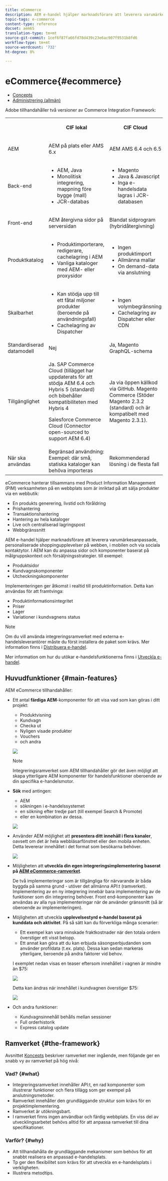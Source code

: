 ```yaml
---
title: eCommerce
description: AEM e-handel hjälper marknadsförare att leverera varumärkesanpassade, personaliserade shoppingupplevelser på webben, i mobilen och via sociala kontaktytor.
topic-tags: e-commerce
content-type: reference
docset: aem65
translation-type: tm+mt
source-git-commit: 1cef6f87fa66fd78d439c23e6ac907f9531b8fd6
workflow-type: tm+mt
source-wordcount: '732'
ht-degree: 0%

---
```


# eCommerce{#ecommerce}

* [Concepts](/help/commerce/cif-classic/administering/concepts.md)
* [Administrering (allmän)](/help/commerce/cif-classic/administering/generic.md)

Adobe tillhandahåller två versioner av Commerce Integration Framework:

<table>
 <tbody>
  <tr>
   <th><p> </p> </th>
   <th><p>CIF lokal</p> </th>
   <th><p>CIF Cloud</p> </th>
  </tr>
  <tr>
   <td><p>AEM</p> </td>
   <td><p>AEM på plats eller AMS 6.x</p> </td>
   <td>AEM AMS 6.4 och 6.5</td>
  </tr>
  <tr>
   <td><p>Back-end</p> </td>
   <td>
    <ul>
     <li>AEM, Java</li>
     <li>Monolitisk integrering, mappning före bygge (mall)</li>
     <li>JCR-databas</li>
    </ul> </td>
   <td>
    <ul>
     <li>Magento</li>
     <li>Java &amp; Javascript</li>
     <li>Inga e-handelsdata lagras i JCR-databasen</li>
    </ul> </td>
  </tr>
  <tr>
   <td><p>Front-end</p> </td>
   <td><p>AEM återgivna sidor på serversidan</p> </td>
   <td>Blandat sidprogram (hybridåtergivning)</td>
  </tr>
  <tr>
   <td><p>Produktkatalog</p> </td>
   <td>
    <ul>
     <li>Produktimporterare, redigerare, cachelagring i AEM</li>
     <li>Vanliga kataloger med AEM- eller proxysidor</li>
    </ul> </td>
   <td>
    <ul>
     <li>Ingen produktimport</li>
     <li>Allmänna mallar</li>
     <li>On demand-data via anslutning</li>
    </ul> </td>
  </tr>
  <tr>
   <td><p>Skalbarhet</p> </td>
   <td>
    <ul>
     <li>Kan stödja upp till ett fåtal miljoner produkter (beroende på användningsfall)</li>
     <li>Cachelagring av Dispatcher</li>
    </ul> </td>
   <td>
    <ul>
     <li>Ingen volymbegränsning</li>
     <li>Cachelagring av Dispatcher eller CDN</li>
    </ul> </td>
  </tr>
  <tr>
   <td>Standardiserad datamodell</td>
   <td>Nej</td>
   <td>Ja, Magento GraphQL-schema</td>
  </tr>
  <tr>
   <td>Tillgänglighet</td>
   <td><p>Ja. SAP Commerce Cloud (tillägget har uppdaterats för att stödja AEM 6.4 och Hybris 5 (standard) och bibehåller kompatibiliteten med Hybris 4</p> <p>Salesforce Commerce Cloud (Connector open-sourced to support AEM 6.4)</p> </td>
   <td>Ja via öppen källkod via GitHub. Magento Commerce (Stöder Magento 2.3.2 (standard) och är kompatibelt med Magento 2.3.1).</td>
  </tr>
  <tr>
   <td>När ska användas</td>
   <td>Begränsad användning: Exempel: där små, statiska kataloger kan behöva importeras</td>
   <td>Rekommenderad lösning i de flesta fall</td>
  </tr>
 </tbody>
</table>

eCommerce hanterar tillsammans med Product Information Management (PIM) verksamheten på en webbplats som är inriktad på att sälja produkter via en webbutik:

* En produkts generering, livstid och föråldring
* Prishantering
* Transaktionshantering
* Hantering av hela kataloger
* Live och centraliserad lagringspost
* Webbgränssnitt

AEM e-handel hjälper marknadsförare att leverera varumärkesanpassade, personaliserade shoppingupplevelser på webben, i mobilen och via sociala kontaktytor. I AEM kan du anpassa sidor och komponenter baserat på målgruppskontext och försäljningsstrategier. till exempel:

* Produktsidor
* Kundvagnskomponenter
* Utcheckningskomponenter

Implementeringen ger åtkomst i realtid till produktinformation. Detta kan användas för att framtvinga:

* Produktinformationsintegritet
* Priser
* Lager
* Variationer i kundvagnens status

>[!NOTE]
>
>Om du vill använda integreringsramverket med externa e-handelsleverantörer måste du först installera de paket som krävs. Mer information finns i [Distribuera e-handel](/help/commerce/cif-classic/deploying/ecommerce.md).
>
>Mer information om hur du utökar e-handelsfunktionerna finns i [Utveckla e-handel](/help/commerce/cif-classic/developing/ecommerce.md).

## Huvudfunktioner {#main-features}

AEM eCommerce tillhandahåller:

* Ett antal **färdiga AEM**-komponenter för att visa vad som kan göras i ditt projekt:

   * Produktvisning
   * Kundvagn
   * Checka ut
   * Nyligen visade produkter
   * Vouchers
   * och andra

   ![](/help/sites-administering/assets/chlimage_1-130.png)

   >[!NOTE]
   >
   >Integreringsramverket som AEM tillhandahåller gör det även möjligt att skapa ytterligare AEM komponenter för handelsfunktioner oberoende av din specifika e-handelsmotor.

* **Sök**  med antingen:

   * AEM
   * sökningen i e-handelssystemet
   * en sökning efter tredje part (till exempel Search &amp; Promote)
   * eller en kombination av dessa.

   ![](/help/sites-administering/assets/chlimage_1-131.png)

* Använder AEM möjlighet att **presentera ditt innehåll i flera kanaler**, oavsett om det är hela webbläsarfönstret eller den mobila enheten. Detta levererar innehållet i det format som besökarna behöver.

   ![](/help/sites-administering/assets/chlimage_1-132.png)

* Möjligheten att **utveckla din egen integreringsimplementering baserat på [AEM eCommerce-ramverket](#the-framework)**.

   De två implementeringar som är tillgängliga för närvarande är båda byggda på samma grund - utöver det allmänna API:t (ramverket). Implementering av en ny integrering innebär bara implementering av de funktioner som din integrering behöver. Front end-komponenter kan användas av alla nya implementeringar när de använder gränssnitt (så är oberoende av implementeringen).

* Möjligheten att utveckla **upplevelsestyrd e-handel baserat på kunddata och aktivitet**. På så sätt kan du förverkliga många scenarier:

   * Ett exempel kan vara minskade fraktkostnader när den totala ordern överstiger ett visst belopp.
   * Ett annat kan göra att du kan erbjuda säsongserbjudanden som använder profildata (t.ex. plats). Dessa kan sedan markeras ytterligare, beroende på andra faktorer vid behov.

   I exemplet nedan visas en teaser eftersom innehållet i vagnen är mindre än $75:

   ![](/help/sites-administering/assets/chlimage_1-133.png)

   Detta kan ändras när innehållet i kundvagnen överstiger $75:

   ![](/help/sites-administering/assets/chlimage_1-134.png)

* Och andra funktioner:

   * Kundvagnsinnehåll behålls mellan sessioner
   * Full orderhistorik
   * Express catalog update

## Ramverket {#the-framework}

Avsnittet [Koncepts](/help/commerce/cif-classic/administering/concepts.md) beskriver ramverket mer ingående, men följande ger en snabb vy av ramverket på hög nivå:

### Vad? {#what}

* Integreringsramverket innehåller API:t, en rad komponenter som illustrerar funktioner och flera tillägg som ger exempel på anslutningsmetoder.
* Ramverket innehåller den grundläggande struktur som krävs för en projektimplementering.
* Ramverket är utökningsbart.
* I ramverket finns ingen användbar och färdig webbplats. En viss del av utvecklingsarbetet behövs alltid för att anpassa ramverket till dina specifikationer.

### Varför? {#why}

* Att tillhandahålla de grundläggande mekanismer som behövs för att snabbt realisera en anpassad e-handelsplats.
* Tp ger den flexibilitet som krävs för att utveckla en e-handelsplats i verkligheten.
* Illustrera metodtips.
